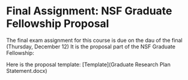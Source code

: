# Final Assignment: NSF Graduate Fellowship Proposal

The final exam assignment for this course is due on the dau of the final (Thursday, December 12)
It is the proposal part of the NSF Graduate Fellowship: 

Here is the proposal template: 
[Template](Graduate Research Plan Statement.docx)

